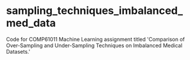 # sampling_techniques_imbalanced_med_data
Code for COMP61011 Machine Learning assignment titled 'Comparison of Over-Sampling and Under-Sampling Techniques on Imbalanced Medical Datasets.'
